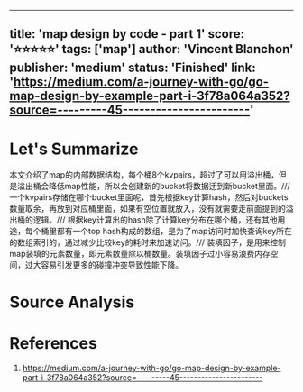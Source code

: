 
---
title: 'map design by code - part 1'
score: '⭐️⭐️⭐️⭐️⭐️'
tags: ['map']
author: 'Vincent Blanchon'
publisher: 'medium'
status: 'Finished'
link: 'https://medium.com/a-journey-with-go/go-map-design-by-example-part-i-3f78a064a352?source=---------45-----------------------'
---

# Let's Summarize

本文介绍了map的内部数据结构，每个桶8个kvpairs，超过了可以用溢出桶，但是溢出桶会降低map性能，所以会创建新的bucket将数据迁到新bucket里面。///   一个kvpairs存储在哪个bucket里面呢，首先根据key计算hash，然后对buckets数量取余，再放到对应桶里面，如果有空位置就放入，没有就需要走前面提到的溢出桶的逻辑。/// 根据key计算出的hash除了计算key分布在哪个桶，还有其他用途，每个桶里都有一个top hash构成的数组，是为了map访问时加快查询key所在的数组索引的，通过减少比较key的耗时来加速访问。/// 装填因子，是用来控制map装填的元素数量，即元素数量除以桶数量。装填因子过小容易浪费内存空间，过大容易引发更多的碰撞冲突导致性能下降。

# Source Analysis



# References
1. https://medium.com/a-journey-with-go/go-map-design-by-example-part-i-3f78a064a352?source=---------45-----------------------
